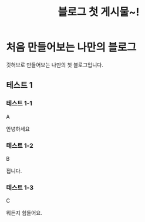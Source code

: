 ﻿---
layout: posts
categories:
  - tutorial
tags:
  - test
title : "블로그 첫 게시물~!"
toc: true
pagination:
  enabled: true
search: true 
---

# 처음 만들어보는 나만의 블로그
깃허브로 만들어보는 나만의 첫 블로그입니다.


## 테스트 1 

### 테스트 1-1
A

안녕하세요



### 테스트 1-2
B


접니다.



### 테스트 1-3 
C


뭐든지 힘들어요.


